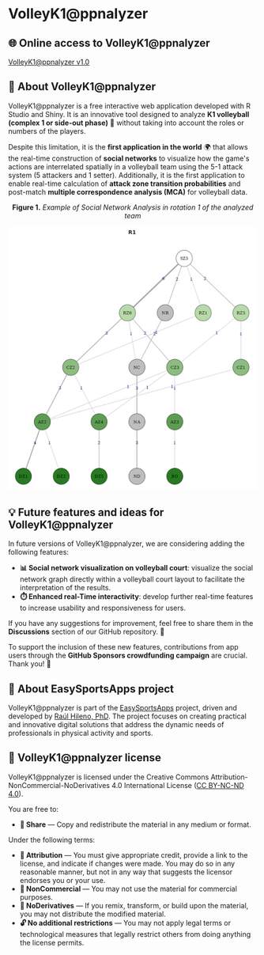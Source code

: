 # VolleyK1@ppnalyzer

## 🌐 Online access to VolleyK1@ppnalyzer

[VolleyK1@ppnalyzer v1.0](https://connect.posit.cloud/EasySportsApps/content/01930690-da6c-e4ed-b864-f54b530d01ac)

## 📝 About VolleyK1@ppnalyzer

VolleyK1@ppnalyzer is a free interactive web application developed with R Studio and Shiny. It is an innovative tool designed to analyze **K1 volleyball (complex 1 or side-out phase)** 🏐 without taking into account the roles or numbers of the players. 

Despite this limitation, it is the **first application in the world** 🌍 that allows the real-time construction of **social networks** to visualize how the game's actions are interrelated spatially in a volleyball team using the 5-1 attack system (5 attackers and 1 setter). Additionally, it is the first application to enable real-time calculation of **attack zone transition probabilities** and post-match **multiple correspondence analysis (MCA)** for volleyball data.

<p align="center"><strong>Figure 1.</strong> <em>Example of Social Network Analysis in rotation 1 of the analyzed team</em></p>
<p align="center">
  <img src="social_network_demo.png" alt="Social Network Example">
</p>

## 💡 Future features and ideas for VolleyK1@ppnalyzer

In future versions of VolleyK1@ppnalyzer, we are considering adding the following features:

- **📊 Social network visualization on volleyball court**: visualize the social network graph directly within a volleyball court layout to facilitate the interpretation of the results.
- **⏱️ Enhanced real-Time interactivity**: develop further real-time features to increase usability and responsiveness for users.

If you have any suggestions for improvement, feel free to share them in the **Discussions** section of our GitHub repository. 💬

To support the inclusion of these new features, contributions from app users through the **GitHub Sponsors crowdfunding campaign** are crucial. Thank you! 🙏

## 📝 About EasySportsApps project

VolleyK1@ppnalyzer is part of the [EasySportsApps](https://github.com/EasySportsApps) project, driven and developed by [Raúl Hileno, PhD](https://orcid.org/0000-0003-3447-395X). The project focuses on creating practical and innovative digital solutions that address the dynamic needs of professionals in physical activity and sports.

## 📜 VolleyK1@ppnalyzer license

VolleyK1@ppnalyzer is licensed under the Creative Commons Attribution-NonCommercial-NoDerivatives 4.0 International License ([CC BY-NC-ND 4.0](https://creativecommons.org/licenses/by-nc-nd/4.0/)).

You are free to:
- **🔗 Share** — Copy and redistribute the material in any medium or format.

Under the following terms:
- **📛 Attribution** — You must give appropriate credit, provide a link to the license, and indicate if changes were made. You may do so in any reasonable manner, but not in any way that suggests the licensor endorses you or your use.
- **🚫 NonCommercial** — You may not use the material for commercial purposes.
- **🚷 NoDerivatives** — If you remix, transform, or build upon the material, you may not distribute the modified material.
- **🔓 No additional restrictions** — You may not apply legal terms or technological measures that legally restrict others from doing anything the license permits.
